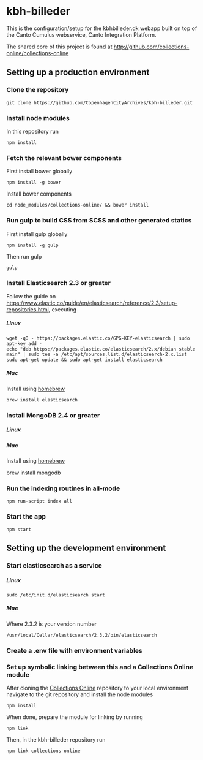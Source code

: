 # kbh-billeder

This is the configuration/setup for the kbhbilleder.dk webapp built on top of
the Canto Cumulus webservice, Canto Integration Platform.

The shared core of this project is found at
http://github.com/collections-online/collections-online

## Setting up a production environment

### Clone the repository

```
git clone https://github.com/CopenhagenCityArchives/kbh-billeder.git
```

### Install node modules

In this repository run

```
npm install
```

### Fetch the relevant bower components

First install bower globally

```
npm install -g bower
```

Install bower components

```
cd node_modules/collections-online/ && bower install
```

### Run gulp to build CSS from SCSS and other generated statics

First install gulp globally

```
npm install -g gulp
```

Then run gulp

```
gulp
```

### Install Elasticsearch 2.3 or greater

Follow the guide on https://www.elastic.co/guide/en/elasticsearch/reference/2.3/setup-repositories.html, executing

##### Linux

```
wget -qO - https://packages.elastic.co/GPG-KEY-elasticsearch | sudo apt-key add -
echo "deb https://packages.elastic.co/elasticsearch/2.x/debian stable main" | sudo tee -a /etc/apt/sources.list.d/elasticsearch-2.x.list
sudo apt-get update && sudo apt-get install elasticsearch
```

##### Mac

Install using [homebrew](http://brew.sh)

```
brew install elasticsearch
```

### Install MongoDB 2.4 or greater

##### Linux

##### Mac

Install using [homebrew](http://brew.sh)

brew install mongodb

### Run the indexing routines in all-mode

```
npm run-script index all
```


### Start the app

```
npm start
```

## Setting up the development environment

### Start elasticsearch as a service

##### Linux

```
sudo /etc/init.d/elasticsearch start
```

##### Mac

Where 2.3.2 is your version number

```
/usr/local/Cellar/elasticsearch/2.3.2/bin/elasticsearch
```

### Create a .env file with environment variables

### Set up symbolic linking between this and a Collections Online module

After cloning the [Collections Online](https://github.com/collections-online/collections-online) repository to your local environment
navigate to the git repository and install the node modules

```
npm install
```

When done, prepare the module for linking by running

```
npm link
```

Then, in the kbh-billeder repository run

```
npm link collections-online
```
